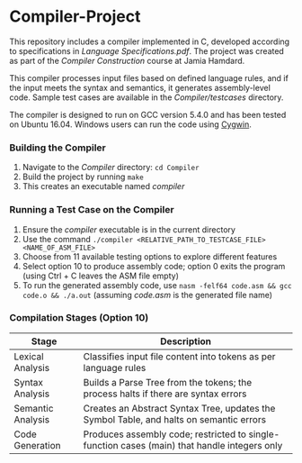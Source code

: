 # Compiler-Project

This repository includes a compiler implemented in C, developed according to specifications in *Language Specifications.pdf*. The project was created as part of the *Compiler Construction* course at Jamia Hamdard.

This compiler processes input files based on defined language rules, and if the input meets the syntax and semantics, it generates assembly-level code. Sample test cases are available in the *Compiler/testcases* directory.

The compiler is designed to run on GCC version 5.4.0 and has been tested on Ubuntu 16.04. Windows users can run the code using [Cygwin](https://www.cygwin.com/).

### Building the Compiler
1. Navigate to the *Compiler* directory: `cd Compiler`
2. Build the project by running `make`
3. This creates an executable named *compiler*

### Running a Test Case on the Compiler
1. Ensure the *compiler* executable is in the current directory
2. Use the command `./compiler <RELATIVE_PATH_TO_TESTCASE_FILE> <NAME_OF_ASM_FILE>`
3. Choose from 11 available testing options to explore different features
4. Select option 10 to produce assembly code; option 0 exits the program (using Ctrl + C leaves the ASM file empty)
5. To run the generated assembly code, use `nasm -felf64 code.asm && gcc code.o && ./a.out` (assuming *code.asm* is the generated file name)

### Compilation Stages (Option 10)
| Stage               | Description                                                                                         |
|---------------------|-----------------------------------------------------------------------------------------------------|
| Lexical Analysis    | Classifies input file content into tokens as per language rules                                     |
| Syntax Analysis     | Builds a Parse Tree from the tokens; the process halts if there are syntax errors                   |
| Semantic Analysis   | Creates an Abstract Syntax Tree, updates the Symbol Table, and halts on semantic errors             |
| Code Generation     | Produces assembly code; restricted to single-function cases (main) that handle integers only        |